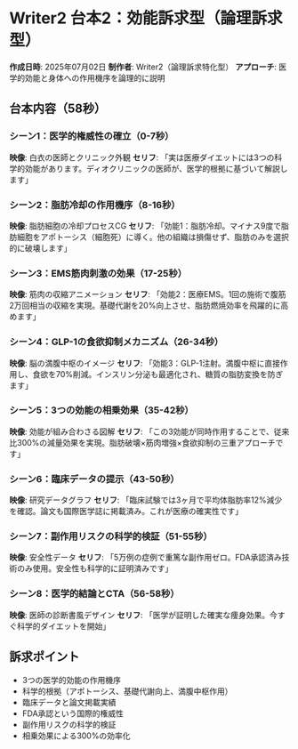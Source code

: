 # Writer2 台本2：効能訴求型（論理訴求型）
**作成日時**: 2025年07月02日
**制作者**: Writer2（論理訴求特化型）
**アプローチ**: 医学的効能と身体への作用機序を論理的に説明

## 台本内容（58秒）

### シーン1：医学的権威性の確立（0-7秒）
**映像**: 白衣の医師とクリニック外観
**セリフ**: 
「実は医療ダイエットには3つの科学的効能があります。ディオクリニックの医師が、医学的根拠に基づいて解説します」

### シーン2：脂肪冷却の作用機序（8-16秒）
**映像**: 脂肪細胞の冷却プロセスCG
**セリフ**: 
「効能1：脂肪冷却。マイナス9度で脂肪細胞をアポトーシス（細胞死）に導く。他の組織は損傷せず、脂肪のみを選択的に破壊します」

### シーン3：EMS筋肉刺激の効果（17-25秒）
**映像**: 筋肉の収縮アニメーション
**セリフ**: 
「効能2：医療EMS。1回の施術で腹筋2万回相当の収縮を実現。基礎代謝を20%向上させ、脂肪燃焼効率を飛躍的に高めます」

### シーン4：GLP-1の食欲抑制メカニズム（26-34秒）
**映像**: 脳の満腹中枢のイメージ
**セリフ**: 
「効能3：GLP-1注射。満腹中枢に直接作用し、食欲を70%削減。インスリン分泌も最適化され、糖質の脂肪変換を防ぎます」

### シーン5：3つの効能の相乗効果（35-42秒）
**映像**: 効能が組み合わさる図解
**セリフ**: 
「この3効能が同時作用することで、従来比300%の減量効果を実現。脂肪破壊×筋肉増強×食欲抑制の三重アプローチです」

### シーン6：臨床データの提示（43-50秒）
**映像**: 研究データグラフ
**セリフ**: 
「臨床試験では3ヶ月で平均体脂肪率12%減少を確認。論文も国際医学誌に掲載済み。これが医療の確実性です」

### シーン7：副作用リスクの科学的検証（51-55秒）
**映像**: 安全性データ
**セリフ**: 
「5万例の症例で重篤な副作用ゼロ。FDA承認済み技術のみ使用。安全性も科学的に証明済みです」

### シーン8：医学的結論とCTA（56-58秒）
**映像**: 医師の診断書風デザイン
**セリフ**: 
「医学が証明した確実な痩身効果。今すぐ科学的ダイエットを開始」

## 訴求ポイント
- 3つの医学的効能の作用機序
- 科学的根拠（アポトーシス、基礎代謝向上、満腹中枢作用）
- 臨床データと論文掲載実績
- FDA承認という国際的権威性
- 副作用リスクの科学的検証
- 相乗効果による300%の効率化